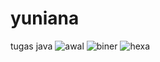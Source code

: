 # yuniana
tugas java
![awal](https://user-images.githubusercontent.com/47076957/51800307-d73f5400-225f-11e9-9dc7-c13ae6309663.jpg)
![biner](https://user-images.githubusercontent.com/47076957/51800303-d0b0dc80-225f-11e9-99d9-80de8fa17251.jpg)
![hexa](https://user-images.githubusercontent.com/47076957/51800309-dc9c9e80-225f-11e9-83bb-e65c277038b5.jpg)
